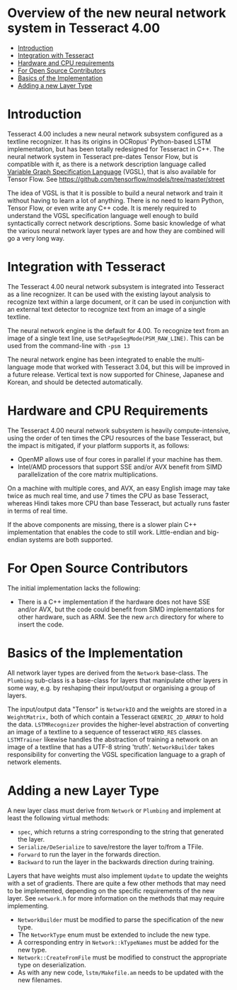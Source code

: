 # Overview of the new neural network system in Tesseract 4.00

*   [Introduction](#introduction)
*   [Integration with Tesseract](#Integration-with-tesseract)
*   [Hardware and CPU requirements](#hardware-and-cpu-requirements)
*   [For Open Source Contributors](#for-open-source-contributors)
*   [Basics of the Implementation](#basics-of-the-implementation)
*   [Adding a new Layer Type](#adding-a-new-layer-type)

# Introduction

Tesseract 4.00 includes a new neural network subsystem configured as a textline
recognizer. It has its origins in OCRopus' Python-based LSTM implementation, but
has been totally redesigned for Tesseract in C++. The neural network system in
Tesseract pre-dates Tensor Flow, but is compatible with it, as there is a
network description language called [Variable Graph Specification
Language](VGSLSpecs) (VGSL), that is also available for Tensor Flow. See
https://github.com/tensorflow/models/tree/master/street

The idea of VGSL is that it is possible to build a neural network and train it
without having to learn a lot of anything. There is no need to learn Python,
Tensor Flow, or even write any C++ code. It is merely required to understand the
VGSL specification language well enough to build syntactically correct network
descriptions. Some basic knowledge of what the various neural network layer
types are and how they are combined will go a very long way.

# Integration with Tesseract

The Tesseract 4.00 neural network subsystem is integrated into Tesseract as a
line recognizer. It can be used with the existing layout analysis to recognize
text within a large document, or it can be used in conjunction with an external
text detector to recognize text from an image of a single textline.

The neural network engine is the default for 4.00. To recognize text from an
image of a single text line, use `SetPageSegMode(PSM_RAW_LINE)`. This can be
used from the command-line with `-psm 13`

The neural network engine has been integrated to enable the multi- language mode
that worked with Tesseract 3.04, but this will be improved in a future release.
Vertical text is now supported for Chinese, Japanese and Korean, and should be
detected automatically.

# Hardware and CPU Requirements

The Tesseract 4.00 neural network subsystem is heavily compute-intensive, using
the order of ten times the CPU resources of the base Tesseract, but the impact
is mitigated, if your platform supports it, as follows:

*   OpenMP allows use of four cores in parallel if your machine has them.
*   Intel/AMD processors that support SSE and/or AVX benefit from SIMD
    parallelization of the core matrix multiplications.

On a machine with multiple cores, and AVX, an easy English image may take twice
as much real time, and use 7 times the CPU as base Tesseract, whereas Hindi
takes more CPU than base Tesseract, but actually runs faster in terms of real
time.

If the above components are missing, there is a slower plain C++ implementation
that enables the code to still work. Little-endian and big-endian systems are
both supported.

# For Open Source Contributors

The initial implementation lacks the following:

*   There is a C++ implementation if the hardware does not have SSE and/or AVX,
    but the code could benefit from SIMD implementations for other hardware,
    such as ARM. See the new `arch` directory for where to insert the code.

# Basics of the Implementation

All network layer types are derived from the `Network` base-class. The
`Plumbing` sub-class is a base-class for layers that manipulate other layers in
some way, e.g. by reshaping their input/output or organising a group of layers.

The input/output data "Tensor" is `NetworkIO` and the weights are stored in a
`WeightMatrix,` both of which contain a Tesseract `GENERIC_2D_ARRAY` to hold the
data. `LSTMRecognizer` provides the higher-level abstraction of converting an
image of a textline to a sequence of tesseract `WERD_RES` classes. `LSTMTrainer`
likewise handles the abstraction of training a network on an image of a textline
that has a UTF-8 string 'truth'. `NetworkBuilder` takes responsibility for
converting the VGSL specification language to a graph of network elements.

# Adding a new Layer Type

A new layer class must derive from `Network` or `Plumbing` and implement at
least the following virtual methods:

*   `spec`, which returns a string corresponding to the string that generated
    the layer.
*   `Serialize/DeSerialize` to save/restore the layer to/from a TFile.
*   `Forward` to run the layer in the forwards direction.
*   `Backward` to run the layer in the backwards direction during training.

Layers that have weights must also implement `Update` to update the weights with
a set of gradients. There are quite a few other methods that may need to be
implemented, depending on the specific requirements of the new layer. See
`network.h` for more information on the methods that may require implementing.

*   `NetworkBuilder` must be modified to parse the specification of the new
    type.
*   The `NetworkType` enum must be extended to include the new type.
*   A corresponding entry in `Network::kTypeNames` must be added for the new
    type.
*   `Network::CreateFromFile` must be modified to construct the appropriate type
    on deserialization.
*   As with any new code, `lstm/Makefile.am` needs to be updated with the new
    filenames.
